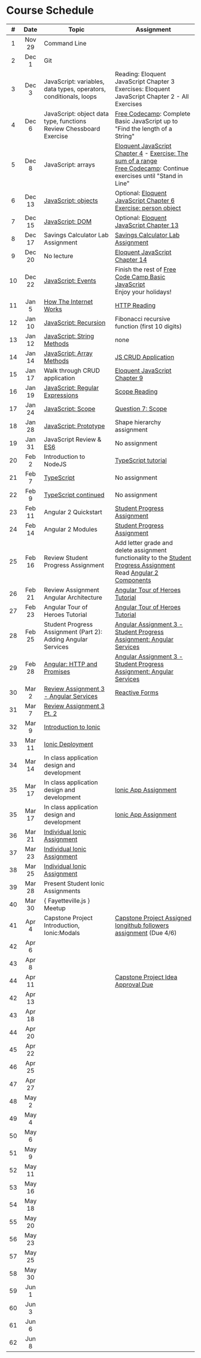 # Course Schedule

| # |Date   | Topic  | Assignment  |
|:---:|:---:|---|---|
| 1 | Nov 29  | Command Line  |   |
| 2 | Dec 1  | Git  |   |
| 3 | Dec 3  | JavaScript: variables, data types, operators, conditionals, loops | Reading: Eloquent JavaScript Chapter 3 <br> Exercises: Eloquent JavaScript Chapter 2 - All Exercises|
| 4 | Dec 6  | JavaScript: object data type, functions <br> Review Chessboard Exercise | [Free Codecamp](https://www.freecodecamp.com/challenges/comment-your-javascript-code): Complete Basic JavaScript up to "Find the length of a String" |
| 5 | Dec 8  | JavaScript: arrays | [Eloquent JavaScript Chapter 4](http://eloquentjavascript.net/04_data.html) - [Exercise: The sum of a range](https://github.com/uagc-it-readiness/mobile-development-course-assignments/tree/master/02-javascript/assignment-3) <br> [Free Codecamp](https://www.freecodecamp.com/challenges/comment-your-javascript-code): Continue exercises until "Stand in Line" |
| 6 | Dec 13  | [JavaScript: objects](http://slides.com/aaronrobinson-1/javascript-objects#/) | Optional: [Eloquent JavaScript Chapter 6](http://eloquentjavascript.net/06_object.html) <br> [Exercise: person object](https://github.com/uagc-it-readiness/mobile-development-course-assignments/tree/master/02-javascript/assignment-4)|
| 7 | Dec 15  | [JavaScript: DOM](http://slides.com/aaronrobinson-1/javascript-dom) | Optional: [Eloquent JavaScript Chapter 13](http://eloquentjavascript.net/13_dom.html)|
| 8 | Dec 17  | Savings Calculator Lab Assignment | [Savings Calculator Lab Assignment](https://github.com/uagc-it-readiness/mobile-development-course-assignments/tree/master/02-javascript/assignment-5)| 
| 9 | Dec 20  | No lecture | [Eloquent JavaScript Chapter 14](http://eloquentjavascript.net/14_event.html) |
| 10 | Dec 22  | [JavaScript: Events](http://slides.com/aaronrobinson-1/javascript-events) | Finish the rest of [Free Code Camp Basic JavaScript](https://www.freecodecamp.com/challenges/comment-your-javascript-code) <br> Enjoy your holidays! |
| 11 | Jan 5  | [How The Internet Works](https://code.org/educate/resources/videos) | [HTTP Reading](https://www.tutorialspoint.com/http/) |
| 12 | Jan 10  | [JavaScript: Recursion](http://slides.com/aaronrobinson-1/javascript-recursion) | Fibonacci recursive function (first 10 digits) |
| 13 | Jan 12  | [JavaScript: String Methods](http://slides.com/aaronrobinson-1/javascript-string-methods) | none |
| 14 | Jan 14  | [JavaScript: Array Methods](http://slides.com/aaronrobinson-1/javascript-array-methods) | [JS CRUD Application](https://medium.com/@etiennerouzeaud/a-simple-crud-application-with-javascript-ebc82f688c59#.ulx4d4cx6) |
| 15 | Jan 17  | Walk through CRUD application | [Eloquent JavaScript Chapter 9](http://eloquentjavascript.net/09_regexp.html) |
| 16 | Jan 19  | [JavaScript: Regular Expressions](http://slides.com/aaronrobinson-1/javascript-regular-expressions) | [Scope Reading](https://github.com/uagc-it-readiness/mobile-development-course-assignments/tree/master/02-javascript/assignment-7-scope-reading.md) |
| 17 | Jan 24  | [JavaScript: Scope](http://slides.com/aaronrobinson-1/javascript-scope) | [Question 7: Scope](https://github.com/uagc-it-readiness/backend-dev-nodejs/blob/master/lectures/06-scope-and-closures/homework.md) |
| 18 | Jan 28  | [JavaScript: Prototype](http://eloquentjavascript.net/06_object.html) | Shape hierarchy assignment |
| 19 | Jan 31  | JavaScript Review & [ES6](https://github.com/DrkSephy/es6-cheatsheet) | No assignment |
| 20 | Feb 2  | Introduction to NodeJS | [TypeScript tutorial](https://www.typescriptlang.org/docs/tutorial.html) |
| 21 | Feb 7  | [TypeScript](http://slides.com/aaronrobinson-1/typescript) | No assignment |
| 22 | Feb 9  | [TypeScript continued](http://slides.com/aaronrobinson-1/typescript-continued) | No assignment |
| 23 | Feb 11  | Angular 2 Quickstart | [Student Progress Assignment](https://github.com/robinsonaaron/student-assignment-angular-quickstart) |
| 24 | Feb 14  | Angular 2 Modules | [Student Progress Assignment](https://github.com/robinsonaaron/student-assignment-angular-quickstart) |
| 25 | Feb 16  | Review Student Progress Assignment | Add letter grade and delete assignment functionality to the [Student Progress Assignment](https://github.com/robinsonaaron/student-assignment-angular-quickstart) <br/> Read [Angular 2 Components](https://angular.io/docs/ts/latest/guide/architecture.html#components) |
| 26 | Feb 21  | Review Assignment<br/>Angular Architecture | [Angular Tour of Heroes Tutorial](https://github.com/uagc-it-readiness/mobile-development-course-assignments/tree/master/03-angular/assignment-2#assignment-2) |
| 27 | Feb 23  | Angular Tour of Heroes Tutorial | [Angular Tour of Heroes Tutorial](https://github.com/uagc-it-readiness/mobile-development-course-assignments/tree/master/03-angular/assignment-2#assignment-2) |
| 28 | Feb 25  | Student Progress Assignment (Part 2): Adding Angular Services | [Angular Assignment 3 - Student Progress Assignment: Angular Services](https://github.com/uagc-it-readiness/mobile-development-course-assignments/tree/master/03-angular/assignment-3) |
| 29 | Feb 28  | [Angular: HTTP and Promises](https://angular.io/docs/ts/latest/tutorial/toh-pt6.html#!#sts=HTTP%20Promise) | [Angular Assignment 3 - Student Progress Assignment: Angular Services](https://github.com/uagc-it-readiness/mobile-development-course-assignments/tree/master/03-angular/assignment-3) |
| 30 | Mar 2  | [Review Assignment 3 - Angular Services](https://github.com/uagc-it-readiness/mobile-development-course-assignments/tree/master/03-angular/assignment-3) | [Reactive Forms](https://angular.io/docs/ts/latest/guide/reactive-forms.html) |
| 31 | Mar 7  | [Review Assignment 3 Pt. 2](https://github.com/uagc-it-readiness/mobile-development-course-assignments/tree/master/03-angular/assignment-3) ||
| 32 | Mar 9  | [Introduction to Ionic](https://ionicframework.com/) ||
| 33 | Mar 11  | [Ionic Deployment](https://cordova.apache.org/docs/en/latest/guide/platforms/android/) ||
| 34 | Mar 14  | In class application design and development ||
| 35 | Mar 17  | In class application design and development | [Ionic App Assignment](https://github.com/uagc-it-readiness/mobile-development-course-assignments/tree/master/04-ionic/assignment-1) |
| 35 | Mar 17  | In class application design and development | [Ionic App Assignment](https://github.com/uagc-it-readiness/mobile-development-course-assignments/tree/master/04-ionic/assignment-1) |
| 36 | Mar 21  | [Individual Ionic Assignment](https://github.com/uagc-it-readiness/mobile-development-course-assignments/tree/master/04-ionic/assignment-1) ||
| 37 | Mar 23  | [Individual Ionic Assignment](https://github.com/uagc-it-readiness/mobile-development-course-assignments/tree/master/04-ionic/assignment-1) ||
| 38 | Mar 25  | [Individual Ionic Assignment](https://github.com/uagc-it-readiness/mobile-development-course-assignments/tree/master/04-ionic/assignment-1) ||
| 39 | Mar 28  | Present Student Ionic Assignments ||
| 40 | Mar 30  | { Fayetteville.js } Meetup ||
| 41 | Apr 4   | Capstone Project Introduction, Ionic:Modals | [Capstone Project Assigned](capstone.md) <br/>[Iongithub followers assignment](https://github.com/uagc-it-readiness/mobile-development-course-assignments/tree/master/04-ionic/assignment-2) (Due 4/6)|
| 42 | Apr 6   |  ||
| 43 | Apr 8   |  ||
| 44 | Apr 11  |  | [Capstone Project Idea Approval Due](capstone.md) |
| 42 | Apr 13  |  ||
| 43 | Apr 18  |  ||
| 44 | Apr 20  |  ||
| 45 | Apr 22  |  ||
| 46 | Apr 25  |  ||
| 47 | Apr 27  |  ||
| 48 | May 2   |  ||
| 49 | May 4   |  ||
| 50 | May 6   |  ||
| 51 | May 9   |  ||
| 52 | May 11  |  ||
| 53 | May 16  |  ||
| 54 | May 18  |  ||
| 55 | May 20  |  ||
| 56 | May 23  |  ||
| 57 | May 25  |  ||
| 58 | May 30  |  ||
| 59 | Jun 1   |  ||
| 60 | Jun 3   |  ||
| 61 | Jun 6   |  ||
| 62 | Jun 8   |  ||
